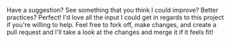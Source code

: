 Have a suggestion? See something that you think I could improve? Better practices? Perfect!
I'd love all the input I could get in regards to this project if you're willing to help. Feel free to fork off,
make changes, and create a pull request and I'll take a look at the changes and merge it if it feels fit!
